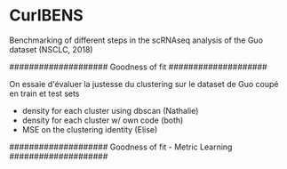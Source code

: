 # CurIBENS

Benchmarking of different steps in the scRNAseq analysis of the Guo dataset (NSCLC, 2018)

####################
Goodness of fit
####################

On essaie d'évaluer la justesse du clustering sur le dataset de Guo coupé en train et test sets
- density for each cluster using dbscan (Nathalie)
- density for each cluster w/ own code (both)
- MSE on the clustering identity (Elise)

####################
Goodness of fit - Metric Learning
####################

